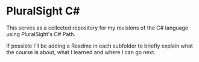 # PluralSight C#

This serves as a collected repository for my revisions of the C# language
using PluralSight's C# Path. 

If possible I'll be adding a Readme in each subfolder to briefly explain what the course
is about, what I learned and where I can go next.
